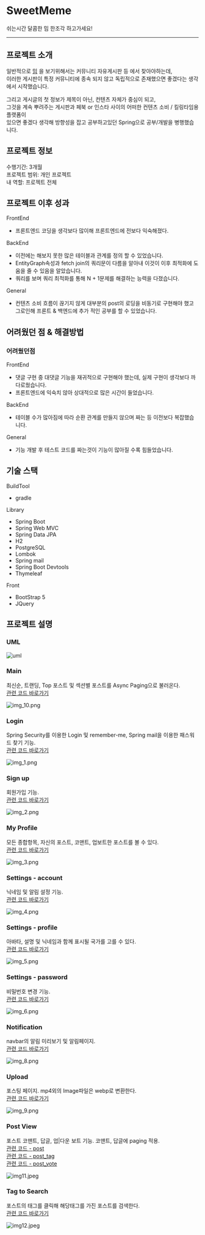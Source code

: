 # SweetMeme

쉬는시간 달콤한 밈 한조각 하고가세요!   

-----------------------

## 프로젝트 소개
일반적으로 [밈](https://ko.wikipedia.org/wiki/%EC%9D%B8%ED%84%B0%EB%84%B7_%EB%B0%88) 을 보기위해서는 커뮤니티 자유게시판 등 에서 찾아야하는데,   
이러한 게시판이 특정 커뮤니티에 종속 되지 않고 독립적으로 존재했으면 좋겠다는 생각에서 시작했습니다.     

그리고 게시글의 첫 정보가 제목이 아닌, 컨텐츠 자체가 중심이 되고,    
그것을 계속 뿌려주는 게시판과 페북 or 인스타 사이의 어떠한 컨텐츠 소비 / 킬링타임용 플랫폼이    
있으면 좋겠다 생각해 방향성을 잡고 공부하고있던 Spring으로 공부/개발을 병행했습니다.

## 프로젝트 정보
수행기간: 3개월   
프로젝트 범위: 개인 프로젝트    
내 역할: 프로젝트 전체

## 프로젝트 이후 성과
FrontEnd
* 프론트엔드 코딩을 생각보다 많이해 프론트엔드에 전보다 익숙해졌다.

BackEnd
* 이전에는 해보지 못한 많은 테이블과 관계를 정의 할 수 있었습니다.
* EntityGraph속성과 fetch join의 쿼리문이 다름을 알아내 이것이 이후 최적화에 도움을 줄 수 있음을 알았습니다.
* 쿼리를 보며 쿼리 최적화를 통해 N + 1문제를 해결하는 능력을 다졌습니다.

General
* 컨텐츠 소비 흐름이 끊기지 않게 대부분의 post의 로딩을 비동기로 구현해야 했고 그로인해 프론트 & 백엔드에 추가 적인 공부를 할 수 있었습니다. 

## 어려웠던 점 & 해결방법
### 어려웠던점
FrontEnd
* 댓글 구현 중 대댓글 기능을 재귀적으로 구현해야 했는데, 실제 구현이 생각보다 까다로웠습니다.
* 프론트엔드에 익숙치 않아 상대적으로 많은 시간이 들었습니다.

BackEnd
* 테이블 수가 많아짐에 따라 순환 관계를 만들지 않으며 짜는 등 이전보다 복잡했습니다.

General
* 기능 개발 후 테스트 코드를 짜는것이 기능이 많아질 수록 힘들었습니다.

## 기술 스택
BuildTool
* gradle

Library
* Spring Boot
* Spring Web MVC
* Spring Data JPA
* H2
* PostgreSQL
* Lombok
* Spring mail
* Spring Boot Devtools
* Thymeleaf

Front 
* BootStrap 5
* JQuery

## 프로젝트 설명

### UML
![uml](readMeRes/comment.png)

### Main
최신순, 트랜딩, Top 포스트 및 섹션별 포스트를 Async Paging으로 불러온다.   
[관련 코드 바로가기](src/main/java/dev/valium/sweetmeme/module/section)

![img_10.png](readMeRes/img_10.png)

### Login
Spring Security를 이용한 Login 및 remember-me, Spring mail을 이용한 패스워드 찾기 기능.  
[관련 코드 바로가기](src/main/java/dev/valium/sweetmeme/module/member)

![img_1.png](readMeRes/img_1.png)

### Sign up
회원가입 기능.    
[관련 코드 바로가기](src/main/java/dev/valium/sweetmeme/module/member)

![img_2.png](readMeRes/img_2.png)

### My Profile
모든 종합항목, 자신의 포스트, 코맨트, 업보트한 포스트를 볼 수 있다.    
[관련 코드 바로가기](src/main/java/dev/valium/sweetmeme/module/post)

![img_3.png](readMeRes/img_3.png)

### Settings - account
닉네임 및 알림 설정 기능.     
[관련 코드 바로가기](src/main/java/dev/valium/sweetmeme/module/member)

![img_4.png](readMeRes/img_4.png)

### Settings - profile
아바타, 설명 및 닉네임과 함께 표시될 국가를 고를 수 있다.  
[관련 코드 바로가기](src/main/java/dev/valium/sweetmeme/module/member)

![img_5.png](readMeRes/img_5.png)

### Settings - password
비밀번호 변경 기능.     
[관련 코드 바로가기](src/main/java/dev/valium/sweetmeme/module/member)

![img_6.png](readMeRes/img_6.png)

### Notification
navbar의 알림 미리보기 및 알림페이지.    
[관련 코드 바로가기](src/main/java/dev/valium/sweetmeme/module/notifications)  

![img_8.png](readMeRes/img_8.png)

### Upload
포스팅 페이지. mp4외의 Image파일은 webp로 변환한다.         
[관련 코드 바로가기](src/main/java/dev/valium/sweetmeme/module/post)

![img_9.png](readMeRes/img_9.png)

### Post View
포스트 코맨트, 답글, 업|다운 보트 기능. 코맨트, 답글에 paging 적용.    
[관련 코드 - post](src/main/java/dev/valium/sweetmeme/module/post)   
[관련 코드 - post_tag](src/main/java/dev/valium/sweetmeme/module/post)   
[관련 코드 - post_vote](src/main/java/dev/valium/sweetmeme/module/post)   

![img11.jpeg](readMeRes/img11.jpeg)

### Tag to Search
포스트의 태그를 클릭해 해당태그를 가진 포스트를 검색한다.    
[관련 코드 바로가기](src/main/java/dev/valium/sweetmeme/module/section)

![img12.jpeg](readMeRes/img12.jpeg)